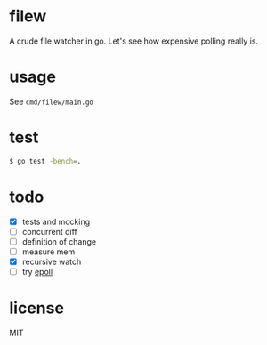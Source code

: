 # filew
A crude file watcher in go. Let's see how expensive polling really is.

# usage
See `cmd/filew/main.go`

# test
```bash
$ go test -bench=.
```

# todo
- [x] tests and mocking
- [ ] concurrent diff
- [ ] definition of change
- [ ] measure mem
- [x] recursive watch
- [ ] try [epoll](https://golang.org/pkg/syscall/#EpollCreate)

# license
MIT
